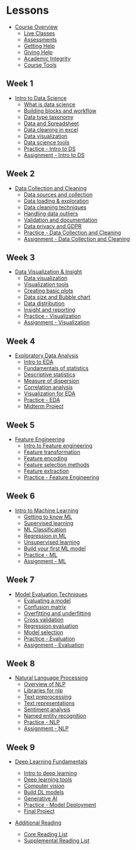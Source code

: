 <!-- name:Introduction to Data Science, code:CSA004, term:Oct-2023, about_path:src/course-overview.md -->

# Lessons

- [Course Overview](course-overview.md) <!-- w:15, k:general, p:2023-09-27 -->
  - [Live Classes](live-classes.md) <!-- w:15, k:general, p:2023-09-27 -->
  - [Assessments](assessments.md) <!-- w:15, k:general, p:2023-09-27 -->
  - [Getting Help](getting-help.md) <!-- w:15, k:general, p:2023-09-27 -->
  - [Giving Help](giving-help.md) <!-- w:15, k:general, p:2023-09-27 -->
  - [Academic Integrity](academic-integrity.md) <!-- w:15, k:general, p:2023-09-27 -->
  - [Course Tools](course-tools.md) <!-- w:15, k:general, p:2023-09-27 -->

## Week 1

- [Intro to Data Science](lessons/intro-to-data-science.md) <!-- w:30, k:general, p:2023-09-27 -->
  - [What is data science](lessons/intro-to-data/what-is-data-science.md) <!-- w:120, k:general, p:2023-09-27 -->
  - [Building blocks and workflow](lessons/intro-to-data/ds-bulding-blocks.md) <!-- w:120, k:general, p:2023-09-27 -->
  - [Data type taxonomy](lessons/intro-to-data/data-and-data-categories.md) <!-- w:120, k:general, p:2023-09-27 -->
  - [Data and Spreadsheet](lessons/intro-to-data/data-spreadsheet.md) <!-- w:120, k:general, p:2023-09-27 -->
  - [Data cleaning in excel](lessons/intro-to-data/data-cleaning-excel.md) <!-- w:120, k:general, p:2023-09-27 -->
  - [Data visualization](lessons/intro-to-data/data-viz-excel.md) <!-- w:120, k:general, p:2023-09-27 -->
  - [Data science tools](lessons/intro-to-data/ds-tools.md) <!-- w:120, k:general, p:2023-09-27 -->
  - [Practice - Intro to DS](lessons/intro-to-data/practice.md) <!-- w:180, k:assignment, g:2, p:2023-09-27 -->
  - [Assignment - Intro to DS](lessons/intro-to-data/assignment.md) <!-- w:240, k:assignment, g:7, p:2023-09-27 -->

## Week 2

- [Data Collection and Cleaning](lessons/data-collection-cleaning.md) <!-- w:30, k:general, p:2023-09-27 -->
  - [Data sources and collection](lessons/data-cleaning/data-sources.md) <!-- w:120, k:general, p:2023-09-27 -->
  - [Data loading & exploration](lessons/data-cleaning/data-loading.md) <!-- w:120, k:general, p:2023-09-27 -->
  - [Data cleaning techniques](lessons/data-cleaning/data-cleaning.md) <!-- w:120, k:general, p:2023-09-27 -->
  - [Handling data outliers](lessons/data-cleaning/data-inconsistency.md) <!-- w:120, k:general, p:2023-09-27 -->
  - [Validation and documentation](lessons/data-cleaning/data-validation.md) <!-- w:120, k:general, p:2023-09-27 -->
  - [Data privacy and GDPR](lessons/data-cleaning/data-privacy.md)  <!-- w:120, k:general, p:2023-09-27 -->
  - [Practice - Data Collection and Cleaning](lessons/data-cleaning/practice.md) <!-- w:180, k:assignment, g:2, p:2023-09-27 -->
  - [Assignment - Data Collection and Cleaning](lessons/data-cleaning/assignment.md) <!-- w:240, k:assignment, g:7, p:2023-09-27 -->

## Week 3

- [Data Visualization & Insight](lessons/data-visualization.md) <!-- w:30, k:general, p:2023-09-27 -->
  - [Data visualization](lessons/data-visualization/what-is-visualization.md) <!-- w:120, k:general, p:2023-09-27 -->
  - [Visualization tools](lessons/data-visualization/visualization-tools.md) <!-- w:120, k:general, p:2023-09-27 -->
  - [Creating basic plots](lessons/data-visualization/basic-plots.md) <!-- w:120, k:general, p:2023-09-27 -->
  - [Data size and Bubble chart](lessons/data-visualization/bubble-chart.md) <!-- w:120, k:general, p:2023-09-27 -->
  - [Data distribution](lessons/data-visualization/data-distribution.md) <!-- w:120, k:general, p:2023-09-27 -->
  - [Insight and reporting](lessons/data-visualization/insight-reporting.md) <!-- w:120, k:general, p:2023-09-27 -->
  - [Practice - Visualization](lessons/data-visualization/practice.md) <!-- w:180, k:assignment, g:2, p:2023-09-27 -->
  - [Assignment - Visualization](lessons/data-visualization/assignment.md) <!-- w:240, k:assignment, g:7, p:2023-09-27 -->

## Week 4

- [Exploratory Data Analysis](lessons/exploratory-analysis.md) <!-- w:30, k:general, p:2023-09-27 -->
  - [Intro to EDA](lessons/eda/what-is-eda.md) <!-- w:120, k:general, p:2023-09-27 -->
  - [Fundamentals of statistics](lessons/eda/fundamentals-of-statistics.md) <!-- w:120, k:general, p:2023-09-27 -->
  - [Descriptive statistics](lessons/eda/descriptive-statistics.md) <!-- w:120, k:general, p:2023-09-27 -->
  - [Measure of dispersion](lessons/eda/measures-of-dispersion.md) <!-- w:120, k:general, p:2023-09-27 -->
  - [Correlation analysis](lessons/eda/correlation-covariance.md) <!-- w:120, k:general, p:2023-09-27 -->
  - [Visualization for EDA](lessons/eda/viz-for-eda.md) <!-- w:120, k:general, p:2023-09-27 -->
  - [Practice - EDA](lessons/eda/practice.md) <!-- w:180, k:assignment, g:2, p:2023-09-27 -->
  - [Midterm Project](midterm-project.md) <!-- w:420, k:assignmentSummative, g:15, p:2023-09-27 -->

## Week 5

- [Feature Engineering](lessons/feature-engineering.md) <!-- w:30, k:general, p:2023-09-27 -->
  - [Intro to Feature engineering](lessons/feature-engineering/intro-to-feature-engineering.md) <!-- w:120, k:general, p:2023-09-27 -->
  - [Feature transformation](lessons/feature-engineering/feature-transformation.md) <!-- w:120, k:general, p:2023-09-27 -->
  - [Feature encoding](lessons/feature-engineering/feature-encoding.md) <!-- w:120, k:general, p:2023-09-27 -->
  - [Feature selection methods](lessons/feature-engineering/feature-selection-methods.md) <!-- w:120, k:general, p:2023-09-27 -->
  - [Feature extraction](lessons/feature-engineering/feature-extraction.md) <!-- w:120, k:general, p:2023-09-27 -->
  - [Practice - Feature Engineering](lessons/feature-engineering/practice.md) <!-- w:180, k:assignment, g:2, p:2023-09-27 -->

## Week 6

- [Intro to Machine Learning](lessons/intro-to-ml.md) <!-- w:30, k:general, p:2023-09-27 -->
  - [Getting to know ML](lessons/intro-to-ml/getting-to-know-ml.md) <!-- w:120, k:general, p:2023-09-27 -->
  - [Supervised learning](lessons/intro-to-ml/supervised-learning.md) <!-- w:120, k:general, p:2023-09-27 -->
  - [ML Classification](lessons/intro-to-ml/classification.md) <!-- w:120, k:general, p:2023-09-27 -->
  - [Regression in ML](lessons/intro-to-ml/regression.md) <!-- w:120, k:general, p:2023-09-27 -->
  - [Unsupervised learning](lessons/intro-to-ml/unsupervised-learning.md) <!-- w:120, k:general, p:2023-09-27 -->
  - [Build your first ML model](lessons/intro-to-ml/build-your-first-ml.md) <!-- w:120, k:general, p:2023-09-27 -->
  - [Practice - ML](lessons/intro-to-ml/practice.md) <!-- w:180, k:assignment, g:2, p:2023-09-27 -->
  - [Assignment - ML](lessons/intro-to-ml/ml-assignment.md) <!-- w:240, k:assignment, g:7, p:2023-09-27 -->

## Week 7

- [Model Evaluation Techniques](lessons/model-evaluation.md) <!-- w:30, k:general, p:2023-09-27 -->
  - [Evaluating a model](lessons/model-evaluation/intro-to-model-evaluation.md) <!-- w:120, k:general, p:2023-09-27 -->
  - [Confusion matrix](lessons/model-evaluation/confusion-matrix.md) <!-- w:120, k:general, p:2023-09-27 -->
  - [Overfitting and underfitting](lessons/model-evaluation/overfitting-underfitting.md) <!-- w:120, k:general, p:2023-09-27 -->
  - [Cross validation](lessons/model-evaluation/cross-validation.md) <!-- w:120, k:general, p:2023-09-27 -->
  - [Regression evaluation](lessons/model-evaluation/regression-evaluation.md) <!-- w:120, k:general, p:2023-09-27 -->
  - [Model selection](lessons/model-evaluation/model-selection.md) <!-- w:120, k:general, p:2023-09-27 -->
  - [Practice - Evaluation](lessons/model-evaluation/practice.md) <!-- w:180, k:assignment, g:2, p:2023-09-27 -->
  - [Assignment - Evaluation](lessons/model-evaluation/model-selection-assignment.md) <!-- w:240, k:assignment, g:7, p:2023-09-27 -->

## Week 8

- [Natural Language Processing](lessons/intro-to-nlp.md) <!-- w:30, k:general, p:2023-09-27 -->
  - [Overview of NLP](lessons/nlp/overview-of-nlp.md) <!-- w:120, k:general, p:2023-09-27 -->
  - [Libraries for nlp](lessons/nlp/nlp-tools.md) <!-- w:120, k:general, p:2023-09-27 -->
  - [Text preprocessing](lessons/nlp/text-preprocessing.md) <!-- w:120, k:general, p:2023-09-27 -->
  - [Text representations](lessons/nlp/text-representations.md) <!-- w:120, k:general, p:2023-09-27 -->
  - [Sentiment analysis](lessons/nlp/sentiment-analysis.md) <!-- w:120, k:general, p:2023-09-27 -->
  - [Named entity recognition](lessons/nlp/named-entity-recognition.md) <!-- w:120, k:general, p:2023-09-27 -->
  - [Practice - NLP](lessons/nlp/nlp-practice.md) <!-- w:180, k:assignment, g:2, p:2023-09-27 -->
  - [Assignment - NLP](lessons/nlp/nlp-assignment.md) <!-- w:240, k:assignment, g:7, p:2023-09-27 -->

## Week 9

- [Deep Learning Fundamentals](lessons/deep-learning-fundamentals.md) <!-- w:30, k:general, p:2023-09-27 -->
  - [Intro to deep learning](lessons/deep-learning/intro-to-deep-learning.md) <!-- w:120, k:general, p:2023-09-27 -->
  - [Deep learning tools](lessons/deep-learning/deep-learning-tools.md) <!-- w:120, k:general, p:2023-09-27 -->
  - [Computer vision](lessons/deep-learning/computer-vision.md) <!-- w:120, k:general, p:2023-09-27 -->
  - [Build DL models](lessons/deep-learning/build-deep-learning.md) <!-- w:120, k:general, p:2023-09-27 -->
  - [Generative AI](lessons/deep-learning/large-language-models.md) <!-- w:120, k:general, p:2023-09-27 -->
  - [Practice - Model Deployment](lessons/deep-learning/model-deployment.md.md) <!-- w:180, k:assignment, g:2, p:2023-09-27 -->
  - [Final Project](final-project.md) <!-- w:480, k:assignmentSummative, g:25, p:2023-09-27 -->

- [Additional Reading](lessons/additional-reading.md) <!-- w:30, k:general, p:2023-09-27 -->
  - [Core Reading List](lessons/additional-reading/core-reading.md) <!-- w:240, k:publicationReviewed, p:2023-09-27 -->
  - [Supplemental Reading List](lessons/additional-reading/supplemental-reading.md) <!-- w:240, k:publicationReviewed, p:2023-09-27 -->

